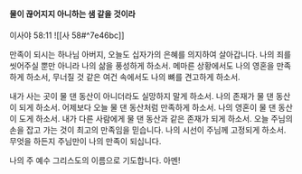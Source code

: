#### 물이 끊어지지 아니하는 샘 같을 것이라

이사야 58:11
![[사 58#^7e46bc]]

만족이 되시는 하나님 아버지, 오늘도 십자가의 은혜를 의지하여 살아갑니다.
나의 죄를 씻어주실 뿐만 아니라 나의 삶을 풍성하게 하소서. 메마른 상황에서도 나의 영혼을 만족하게 하소서, 무너질 것 같은 여건 속에서도 나의 뼈를 견고하게 하소서.

내가 사는 곳이 물 댄 동산이 아니더라도 실망하지 말게 하소서. 나의 존재가 물 댄 동산이 되게 하소서. 어제보다 오늘 물 댄 동산처럼 만족하게 하소서. 나의 영혼이 물 댄 동산이 도게 하소서. 내가 다른 사람에게 물 댄 동산과 같은 존재가 되게 하소서. 오늘 주님의 손을 잡고 가는 것이 최고의 만족임을 믿습니다. 나의 시선이 주님께 고정되게 하소서. 무엇을 하든지 주님만이 나의 만족이 되십니다. 

나의 주 예수 그리스도의 이름으로 기도합니다. 아멘!